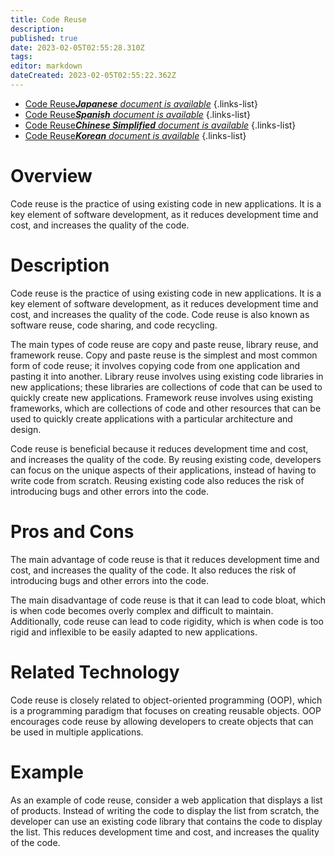 ```yaml
---
title: Code Reuse
description: 
published: true
date: 2023-02-05T02:55:28.310Z
tags: 
editor: markdown
dateCreated: 2023-02-05T02:55:22.362Z
---
```


- [Code Reuse***Japanese** document is available*](/ja/Knowledge-base/Dictionary/code-reuse)
{.links-list}
- [Code Reuse***Spanish** document is available*](/es/Knowledge-base/Dictionary/code-reuse)
{.links-list}
- [Code Reuse***Chinese Simplified** document is available*](/zh/Knowledge-base/Dictionary/code-reuse)
{.links-list}
- [Code Reuse***Korean** document is available*](/ko/Knowledge-base/Dictionary/code-reuse)
{.links-list}


# Overview
Code reuse is the practice of using existing code in new applications. It is a key element of software development, as it reduces development time and cost, and increases the quality of the code.

# Description
Code reuse is the practice of using existing code in new applications. It is a key element of software development, as it reduces development time and cost, and increases the quality of the code. Code reuse is also known as software reuse, code sharing, and code recycling.

The main types of code reuse are copy and paste reuse, library reuse, and framework reuse. Copy and paste reuse is the simplest and most common form of code reuse; it involves copying code from one application and pasting it into another. Library reuse involves using existing code libraries in new applications; these libraries are collections of code that can be used to quickly create new applications. Framework reuse involves using existing frameworks, which are collections of code and other resources that can be used to quickly create applications with a particular architecture and design.

Code reuse is beneficial because it reduces development time and cost, and increases the quality of the code. By reusing existing code, developers can focus on the unique aspects of their applications, instead of having to write code from scratch. Reusing existing code also reduces the risk of introducing bugs and other errors into the code.

# Pros and Cons
The main advantage of code reuse is that it reduces development time and cost, and increases the quality of the code. It also reduces the risk of introducing bugs and other errors into the code.

The main disadvantage of code reuse is that it can lead to code bloat, which is when code becomes overly complex and difficult to maintain. Additionally, code reuse can lead to code rigidity, which is when code is too rigid and inflexible to be easily adapted to new applications.

# Related Technology
Code reuse is closely related to object-oriented programming (OOP), which is a programming paradigm that focuses on creating reusable objects. OOP encourages code reuse by allowing developers to create objects that can be used in multiple applications.

# Example
As an example of code reuse, consider a web application that displays a list of products. Instead of writing the code to display the list from scratch, the developer can use an existing code library that contains the code to display the list. This reduces development time and cost, and increases the quality of the code.